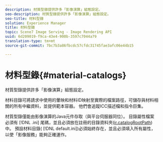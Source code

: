 ```yaml
---
description: 材質型錄提供許多「影像演算」組態設定。
seo-description: 材質型錄提供許多「影像演算」組態設定。
seo-title: 材料型錄
solution: Experience Manager
title: 材料型錄
topic: Scene7 Image Serving - Image Rendering API
uuid: 6d209019-f9ca-43e4-900b-3597c7044a79
translation-type: tm+mt
source-git-commit: 7bc7b3a86fbcdc57cfdc31745fae3afc06e44b15

---
```



# 材料型錄{#material-catalogs}

材質型錄提供許多「影像演算」組態設定。

材料目錄可將請求中使用的暈映和材料ID映射至實際的檔案路徑，可儲存與材料相關的所有中繼資料，並提供範本容器。 他們會追蹤ICC描述檔和指令巨集。

材質型錄僅能由影像演算的Java元件存取（與平台伺服器同位）。 目錄屬性檔案必須有 [!DNL .ini] 尾碼，並且必須放在註冊的目錄資料夾([ir.catalogRootPath](../../../../../../ir-api/server-admin/image-rendering-api-ref/c-ir-server-administration/c-ir-configuration-settings-reference/c-ir-catalog-folder.md#concept-1c1d308112054bb99e3895c3fb8ca5f7))中。 預設材料目錄( [!DNL default.ini])必須始終存在，並且必須填入所有屬性，以使「影像服務」能夠正確運作。
